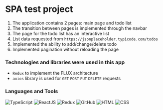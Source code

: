 # SPA test project

1. The application contains 2 pages: main page and todo list
2. The transition between pages is implemented through the navbar
3. The page for the todo list has an interactive list
4. List data requested from `https://jsonplaceholder.typicode.com/todos`
5. Implemented the ability to add/change/delete todo
6. Implemented pagination without reloading the page

### Technologies and libraries were used in this app

* `Redux` to implement the FLUX architecture
* `axios` library is used for `GET` `POST` `PUT` `DELETE` requests

### Languages and Tools

![TypeScript](https://img.shields.io/badge/-TypeScript-%233178c6?style=flat-square&logo=typescript&logoColor=white 'TypeScript')
![ReactJS](https://img.shields.io/badge/-React_JS-%2361dafb?style=flat-square&logo=react&logoColor=%23000000 'React JS')
![Redux](https://img.shields.io/badge/-Redux-%23764abc?style=flat-square&logo=redux 'Redux')
![GitHub](https://img.shields.io/badge/-GitHub-%23212121?style=flat-square&logo=gitHub 'GitHub')
![HTML](https://img.shields.io/badge/-HTML-%23ff8a65?style=flat-square&logo=html5&logoColor=white 'HTML')
![CSS](https://img.shields.io/badge/-CSS-%239575cd?style=flat-square&logo=css3&logoColor=white 'CSS')
